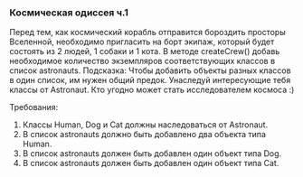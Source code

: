 
### Космическая одиссея ч.1

Перед тем, как космический корабль отправится бороздить просторы Вселенной, необходимо пригласить на борт экипаж, который будет состоять из 2 людей, 1 собаки и 1 кота.
В методе createCrew() добавь необходимое количество экземпляров соответствующих классов в список astronauts.
Подсказка:
Чтобы добавить объекты разных классов в один список, им нужен общий предок. Унаследуй интересующие тебя классы от Astronaut. Кто угодно может стать исследователем космоса :)


Требования:
1.	Классы Human, Dog и Cat должны наследоваться от Astronaut.
2.	В список astronauts должно быть добавлено два объекта типа Human.
3.	В список astronauts должен быть добавлен один объект типа Dog.
4.	В список astronauts должен быть добавлен один объект типа Cat.


